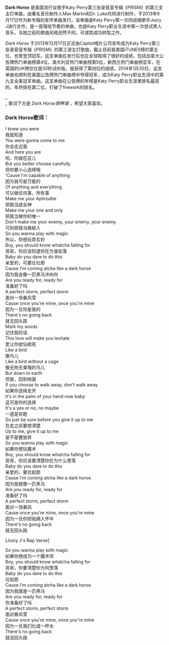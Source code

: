 

**Dark Horse** 是美国流行女歌手Katy Perry第三张录音室专辑《PRISM》的第三支主打单曲，由著名音乐制作人Max
Martin和Dr. Luke共同进行制作，于2013年9月17日作为新专辑的宣传单曲发行。该单曲是Katy Perry第一次同说唱歌手Juicy
J进行合作，是一首嘻哈节奏的单曲，也是Katy Perry职业生涯中第一次尝试黑人音乐，与她之前的歌曲风格迥然不同，可谓其成功转型之作。

  
_Dark Horse_ 于2013年12月17日正式由Capitol唱片公司宣布成为Katy
Perry第三张录音室专辑《PRISM》的第三波主打歌曲，截止目前是美国iTUNES榜的第五位，也曾登顶冠军。这支单曲在发行后也在全球取得了很好的成绩，包括加拿大公告牌热门单曲榜第4位，澳大利亚热门单曲榜第5位，新西兰热门单曲榜亚军，在英国的UK榜仅仅是30秒试听版，就获得了第四位的成绩。2014年1月30日，这支单曲也顺利在美国公告牌热门单曲榜中夺得冠军，成为Katy
Perry职业生涯中的第九支全美冠军单曲。这支单曲在公告牌的年榜是Katy Perry职业生涯里排名最高的，年终排在第二位，打破了firework的排名。

_  
_ 歌词下方是 _Dark Horse钢琴谱_ ，希望大家喜欢。

### Dark Horse歌词：

I knew you were  
我就知道  
You were gonna come to me  
你会走近我  
And here you are  
哈，你就在这儿  
But you better choose carefully  
但你要小心选择哦  
'Cause I'm capable of anything  
因为我可是万能的  
Of anything and everything  
可以做任何事，所有事  
Make me your Aphrodite  
把我当成女神  
Make me your one and only  
把我当做你的唯一  
Don't make me your enemy, your enemy, your enemy  
可别把我当做敌人  
So you wanna play with magic  
所以，你想玩弄玄妙  
Boy, you should know whatcha falling for  
哥哥，你应该知道你在为谁坠落  
Baby do you dare to do this  
亲爱的，可要壮壮胆  
Cause I'm coming atcha like a dark horse  
因为我会像一匹黑马冲向你  
Are you ready for, ready for  
准备好了吗  
A perfect storm, perfect storm  
面对一场暴风雪  
Cause once you're mine, once you're mine  
因为一旦你是我的  
There's no going back  
就无回头路  
Mark my words  
记住我的话  
This love will make you levitate  
爱让你欲仙欲死  
Like a bird  
像鸟儿  
Like a bird without a cage  
像无拘无束哦的鸟儿  
But down to earth  
但是，回到地面  
If you choose to walk away, don't walk away  
如果你选择走开  
It's in the palm of your hand now baby  
这可是你的选择  
It's a yes or no, no maybe  
一道是非题  
So just be sure before you give it up to me  
在走之前要想清楚  
Up to me, give it up to me  
是不是要放弃  
So you wanna play with magic  
如果你想玩魔术  
Boy, you should know whatcha falling for  
哥哥，你应该要清楚你在为什么堕落  
Baby do you dare to do this  
亲爱的，要壮起胆  
Cause I'm coming atcha like a dark horse  
因为我就像一匹黑马  
Are you ready for, ready for  
准备好了吗  
A perfect storm, perfect storm  
面对一场暴风  
Cause once you're mine, once you're mine  
因为一旦你把我拥入怀中  
There's no going back  
就无回头路  
  
[Juicy J's Rap Verse]  
  
So you wanna play with magic  
如果你想成为一个魔术师  
Boy, you should know whatcha falling for  
哥哥，你要清楚你为何堕落  
Baby do you dare to do this  
壮起胆  
Cause I'm coming atcha like a dark horse  
因为我就是一匹黑马  
Are you ready for, ready for  
你准备好了吗  
A perfect storm, perfect storm  
面对暴风雪  
Cause once you're mine, once you're mine  
因为一旦我们化成一杯水  
There's no going back  
就没回头路

